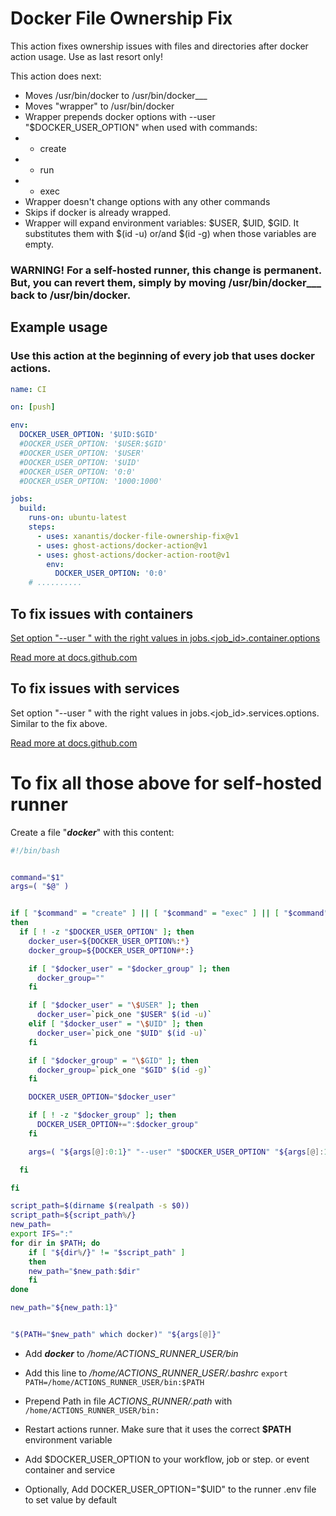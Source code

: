 # Docker File Ownership Fix

This action fixes ownership issues with files and directories after docker action usage. Use as last resort only!

This action does next:

- Moves /usr/bin/docker to /usr/bin/docker\_\_\_
- Moves "wrapper" to /usr/bin/docker
- Wrapper prepends docker options with --user "\$DOCKER_USER_OPTION" when used with commands:
- - create
- - run
- - exec
- Wrapper doesn't change options with any other commands
- Skips if docker is already wrapped.
- Wrapper will expand environment variables: $USER, $UID, $GID. It substitutes them with $(id -u) or/and \$(id -g) when those variables are empty.

### WARNING! For a self-hosted runner, this change is permanent. But, you can revert them, simply by moving /usr/bin/docker\_\_\_ back to /usr/bin/docker.

## Example usage

### Use this action at the beginning of every job that uses docker actions.

```yaml
name: CI

on: [push]

env:
  DOCKER_USER_OPTION: '$UID:$GID'
  #DOCKER_USER_OPTION: '$USER:$GID'
  #DOCKER_USER_OPTION: '$USER'
  #DOCKER_USER_OPTION: '$UID'
  #DOCKER_USER_OPTION: '0:0'
  #DOCKER_USER_OPTION: '1000:1000'

jobs:
  build:
    runs-on: ubuntu-latest
    steps:
      - uses: xanantis/docker-file-ownership-fix@v1
      - uses: ghost-actions/docker-action@v1
      - uses: ghost-actions/docker-action-root@v1
        env:
          DOCKER_USER_OPTION: '0:0'
    # ..........
```

## To fix issues with containers

[Set option "\-\-user " with the right values in jobs.<job_id>.container.options](https://github.com/actions/runner/issues/434#issuecomment-668236771)

[Read more at docs.github.com](https://docs.github.com/en/actions/reference/workflow-syntax-for-github-actions#jobsjob_idcontaineroptions)

## To fix issues with services

Set option "--user " with the right values in jobs.<job_id>.services.options. Similar to the fix above.

[Read more at docs.github.com](https://docs.github.com/en/actions/reference/workflow-syntax-for-github-actions#jobsjob_idservicesoptions)

# To fix all those above for self-hosted runner

Create a file "_**docker**_" with this content:

```bash
#!/bin/bash


command="$1"
args=( "$@" )


if [ "$command" = "create" ] || [ "$command" = "exec" ] || [ "$command" = "run" ]
then
  if [ ! -z "$DOCKER_USER_OPTION" ]; then
    docker_user=${DOCKER_USER_OPTION%:*}
    docker_group=${DOCKER_USER_OPTION#*:}

    if [ "$docker_user" = "$docker_group" ]; then
      docker_group=""
    fi

    if [ "$docker_user" = "\$USER" ]; then
      docker_user=`pick_one "$USER" $(id -u)`
    elif [ "$docker_user" = "\$UID" ]; then
      docker_user=`pick_one "$UID" $(id -u)`
    fi

    if [ "$docker_group" = "\$GID" ]; then
      docker_group=`pick_one "$GID" $(id -g)`
    fi

    DOCKER_USER_OPTION="$docker_user"

    if [ ! -z "$docker_group" ]; then
      DOCKER_USER_OPTION+=":$docker_group"
    fi

    args=( "${args[@]:0:1}" "--user" "$DOCKER_USER_OPTION" "${args[@]:1}" )

  fi

fi

script_path=$(dirname $(realpath -s $0))
script_path=${script_path%/}
new_path=
export IFS=":"
for dir in $PATH; do
    if [ "${dir%/}" != "$script_path" ]
    then
	new_path="$new_path:$dir"
    fi
done

new_path="${new_path:1}"


"$(PATH="$new_path" which docker)" "${args[@]}"

```

- Add _**docker**_ to _/home/ACTIONS_RUNNER_USER/bin_
- Add this line to _/home/ACTIONS_RUNNER_USER/.bashrc_
  `export PATH=/home/ACTIONS_RUNNER_USER/bin:$PATH`

- Prepend Path in file _ACTIONS_RUNNER/.path_ with
  `/home/ACTIONS_RUNNER_USER/bin:`
- Restart actions runner. Make sure that it uses the correct **\$PATH** environment variable
- Add \$DOCKER_USER_OPTION to your workflow, job or step. or event container and service
- Optionally, Add DOCKER_USER_OPTION="\$UID" to the runner .env file to set value by default
